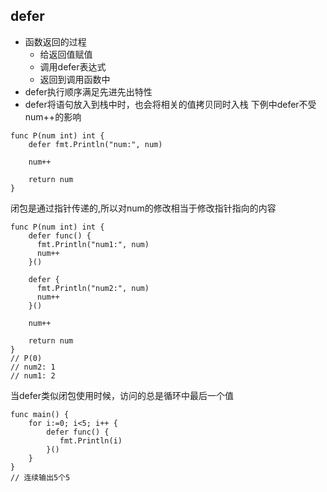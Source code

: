 ## defer
* 函数返回的过程
  * 给返回值赋值
  * 调用defer表达式
  * 返回到调用函数中
* defer执行顺序满足先进先出特性
* defer将语句放入到栈中时，也会将相关的值拷贝同时入栈
下例中defer不受num++的影响
```
func P(num int) int {
    defer fmt.Println("num:", num)
    
    num++
    
    return num
}
```
闭包是通过指针传递的,所以对num的修改相当于修改指针指向的内容
```
func P(num int) int {
    defer func() {
      fmt.Println("num1:", num)
      num++
    }()
    
    defer {
      fmt.Println("num2:", num)
      num++
    }()
    
    num++
    
    return num
}
// P(0)
// num2: 1
// num1: 2
```
当defer类似闭包使用时候，访问的总是循环中最后一个值
```
func main() {
    for i:=0; i<5; i++ {
        defer func() {
           fmt.Println(i) 
        }()
    }
}
// 连续输出5个5
```
